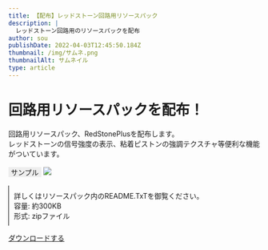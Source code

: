 ```yaml
---
title: 【配布】レッドストーン回路用リソースパック
description: |
  レッドストーン回路用のリソースパックを配布
author: sou
publishDate: 2022-04-03T12:45:50.184Z
thumbnail: /img/サムネ.png
thumbnailAlt: サムネイル
type: article
---
```

<style>
.quote {
    border-left: thin solid #000000;
    padding: 10px
}
.gray_bg {
    background-color: #eee;
    display: inline-block;
    padding-left: 5px;
    padding-right: 5px;
}
</style>
<h1>回路用リソースパックを配布！</h1>
回路用リソースパック、RedStonePlusを配布します。<br>
レッドストーンの信号強度の表示、粘着ピストンの強調テクスチャ等便利な機能がついています。<br><br>
<div class="gray_bg">
    サンプル
</div>
<img src="/img/2022-04-03_22.42.48.png">
<br><br>
<div class="quote">
    詳しくはリソースパック内のREADME.TxTを御覧ください。<br>
    容量: 約300KB<br>
    形式: zipファイル
</div>

<a class="btn btn-primary rounded-pill px-5" href="/img/RedStonePlus.zip" download>ダウンロードする</a>